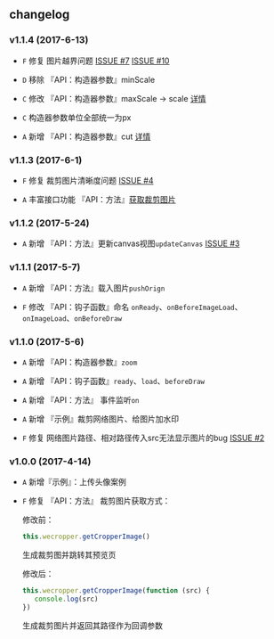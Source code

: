## changelog

### v1.1.4 (2017-6-13)

- `F` 修复 图片越界问题 [ISSUE #7](https://github.com/dlhandsome/we-cropper/issues/7) [ISSUE #10](https://github.com/dlhandsome/we-cropper/issues/10)

- `D` 移除 『API：构造器参数』minScale

- `C` 修改 『API：构造器参数』maxScale -> scale [详情]()

- `C` 构造器参数单位全部统一为px

- `A` 新增 『API：构造器参数』cut [详情]()

### v1.1.3 (2017-6-1)
- `F` 修复 裁剪图片清晰度问题 [ISSUE #4](https://github.com/dlhandsome/we-cropper/issues/4)

- `A` 丰富接口功能 『API：方法』[获取裁剪图片](https://dlhandsome.github.io/we-cropper/#/api?id=wecroppergetcropperimageoptcallback)

### v1.1.2 (2017-5-24)
- `A` 新增 『API：方法』更新canvas视图`updateCanvas` [ISSUE #3](https://github.com/dlhandsome/we-cropper/issues/3)

### v1.1.1 (2017-5-7)
- `A` 新增 『API：方法』载入图片`pushOrign`

- `F` 修改 『API：钩子函数』命名 `onReady`、`onBeforeImageLoad`、`onImageLoad`、`onBeforeDraw`

### v1.1.0 (2017-5-6)

- `A` 新增 『API：构造器参数』`zoom`

- `A` 新增 『API：钩子函数』`ready`、`load`、`beforeDraw`

- `A` 新增 『API：方法』 事件监听`on`

- `A` 新增 『示例』裁剪网络图片、给图片加水印

- `F` 修复  网络图片路径、相对路径传入src无法显示图片的bug [ISSUE #2](https://github.com/dlhandsome/we-cropper/issues/2)

### v1.0.0 (2017-4-14) 

- `A` 新增『示例』：上传头像案例

- `F` 修复 『API：方法』 裁剪图片获取方式： 

    修改前：

    ```javascript
    this.wecropper.getCropperImage()
    ```

    生成裁剪图并跳转其预览页
    
    修改后：
    
    ```javascript
    this.wecropper.getCropperImage(function (src) {
       console.log(src)
    })
    ```
    生成裁剪图片并返回其路径作为回调参数
    